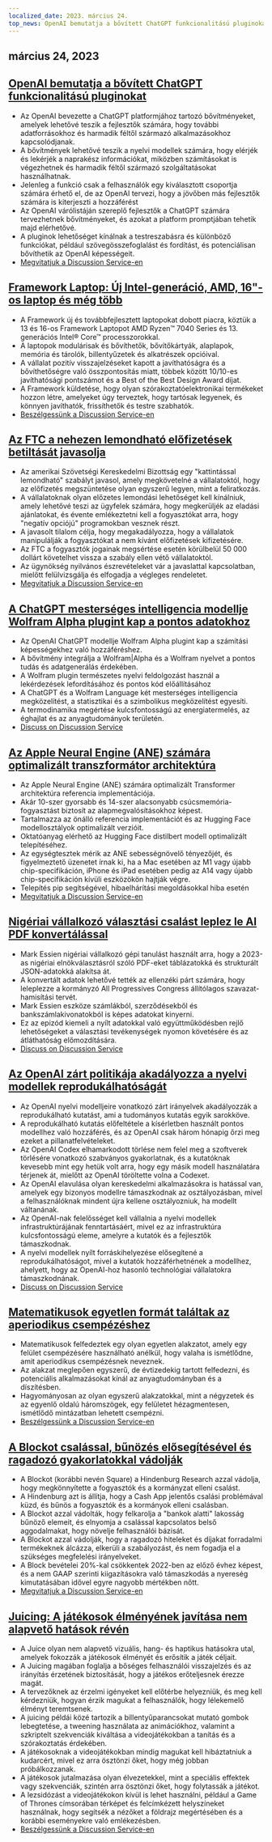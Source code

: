 ```yaml
---
localized_date: 2023. március 24.
top_news: OpenAI bemutatja a bővített ChatGPT funkcionalitású pluginokat
---
```


## március 24, 2023

## [OpenAI bemutatja a bővített ChatGPT funkcionalitású pluginokat](https://openai.com/blog/chatgpt-plugins)

- Az OpenAI bevezette a ChatGPT platformjához tartozó bővítményeket, amelyek lehetővé teszik a fejlesztők számára, hogy további adatforrásokhoz és harmadik féltől származó alkalmazásokhoz kapcsolódjanak.
- A bővítmények lehetővé teszik a nyelvi modellek számára, hogy elérjék és lekérjék a naprakész információkat, miközben számításokat is végezhetnek és harmadik féltől származó szolgáltatásokat használhatnak.
- Jelenleg a funkció csak a felhasználók egy kiválasztott csoportja számára érhető el, de az OpenAI tervezi, hogy a jövőben más fejlesztők számára is kiterjeszti a hozzáférést
- Az OpenAI várólistáján szereplő fejlesztők a ChatGPT számára tervezhetnek bővítményeket, és azokat a platform promptjában tehetik majd elérhetővé.
- A pluginok lehetőséget kínálnak a testreszabásra és különböző funkciókat, például szövegösszefoglalást és fordítást, és potenciálisan bővíthetik az OpenAI képességeit.
- [Megvitatjuk a Discussion Service-en](http://news.ycombinator.com/item?id=35277677)

## [Framework Laptop: Új Intel-generáció, AMD, 16"-os laptop és még több](https://frame.work/)

- A Framework új és továbbfejlesztett laptopokat dobott piacra, köztük a 13 és 16-os Framework Laptopot AMD Ryzen™ 7040 Series és 13. generációs Intel® Core™ processzorokkal.
- A laptopok modulárisak és bővíthetők, bővítőkártyák, alaplapok, memória és tárolók, billentyűzetek és alkatrészek opcióival.
- A vállalat pozitív visszajelzéseket kapott a javíthatóságra és a bővíthetőségre való összpontosítás miatt, többek között 10/10-es javíthatósági pontszámot és a Best of the Best Design Award díjat.
- A Framework küldetése, hogy olyan szórakoztatóelektronikai termékeket hozzon létre, amelyeket úgy terveztek, hogy tartósak legyenek, és könnyen javíthatók, frissíthetők és testre szabhatók.
- [Beszélgessünk a Discussion Service-en](http://news.ycombinator.com/item?id=35277660)

## [Az FTC a nehezen lemondható előfizetések betiltását javasolja](https://www.theverge.com/2023/3/23/23652373/ftc-click-to-cancel-subscription-service-dark-patterns-ban)

- Az amerikai Szövetségi Kereskedelmi Bizottság egy "kattintással lemondható" szabályt javasol, amely megkövetelné a vállalatoktól, hogy az előfizetés megszüntetése olyan egyszerű legyen, mint a feliratkozás.
- A vállalatoknak olyan előzetes lemondási lehetőséget kell kínálniuk, amely lehetővé teszi az ügyfelek számára, hogy megkerüljék az eladási ajánlatokat, és évente emlékeztetni kell a fogyasztókat arra, hogy "negatív opciójú" programokban vesznek részt.
- A javasolt tilalom célja, hogy megakadályozza, hogy a vállalatok manipulálják a fogyasztókat a nem kívánt előfizetések kifizetésére.
- Az FTC a fogyasztók jogainak megsértése esetén körülbelül 50 000 dollárt követelhet vissza a szabály ellen vétő vállalatoktól.
- Az ügynökség nyilvános észrevételeket vár a javaslattal kapcsolatban, mielőtt felülvizsgálja és elfogadja a végleges rendeletet.
- [Megvitatjuk a Discussion Service-en](http://news.ycombinator.com/item?id=35274519)

## [A ChatGPT mesterséges intelligencia modellje Wolfram Alpha plugint kap a pontos adatokhoz](https://writings.stephenwolfram.com/2023/03/chatgpt-gets-its-wolfram-superpowers/)

- Az OpenAI ChatGPT modellje Wolfram Alpha plugint kap a számítási képességekhez való hozzáféréshez.
- A bővítmény integrálja a Wolfram|Alpha és a Wolfram nyelvet a pontos tudás és adatgenerálás érdekében.
- A Wolfram plugin természetes nyelvi feldolgozást használ a lekérdezések lefordításához és pontos kód előállításához
- A ChatGPT és a Wolfram Language két mesterséges intelligencia megközelítést, a statisztikai és a szimbolikus megközelítést egyesíti.
- A termodinamika megértése kulcsfontosságú az energiatermelés, az éghajlat és az anyagtudományok területén.
- [Discuss on Discussion Service](http://news.ycombinator.com/item?id=35277925)

## [Az Apple Neural Engine (ANE) számára optimalizált transzformátor architektúra](https://github.com/apple/ml-ane-transformers)

- Az Apple Neural Engine (ANE) számára optimalizált Transformer architektúra referencia implementációja.
- Akár 10-szer gyorsabb és 14-szer alacsonyabb csúcsmemória-fogyasztást biztosít az alapmegvalósításokhoz képest.
- Tartalmazza az önálló referencia implementációt és az Hugging Face modellosztályok optimalizált verzióit.
- Oktatóanyag elérhető az Hugging Face distilbert modell optimalizált telepítéséhez.
- Az egységtesztek mérik az ANE sebességnövelő tényezőjét, és figyelmeztető üzenetet írnak ki, ha a Mac esetében az M1 vagy újabb chip-specifikáción, iPhone és iPad esetében pedig az A14 vagy újabb chip-specifikáción kívüli eszközökön hajtják végre.
- Telepítés pip segítségével, hibaelhárítási megoldásokkal hiba esetén
- [Megvitatjuk a Discussion Service-en](http://news.ycombinator.com/item?id=35282325)

## [Nigériai vállalkozó választási csalást leplez le AI PDF konvertálással](https://markessien.com/posts/drama_of_transcription/)

- Mark Essien nigériai vállalkozó gépi tanulást használt arra, hogy a 2023-as nigériai elnökválasztásról szóló PDF-eket táblázatokká és strukturált JSON-adatokká alakítsa át.
- A konvertált adatok lehetővé tették az ellenzéki párt számára, hogy leleplezze a kormányzó All Progressives Congress állítólagos szavazat-hamisítási tervét.
- Mark Essien eszköze számlákból, szerződésekből és bankszámlakivonatokból is képes adatokat kinyerni.
- Ez az epizód kiemeli a nyílt adatokkal való együttműködésben rejlő lehetőségeket a választási tevékenységek nyomon követésére és az átláthatóság előmozdítására.
- [Discuss on Discussion Service](http://news.ycombinator.com/item?id=35272227)

## [Az OpenAI zárt politikája akadályozza a nyelvi modellek reprodukálhatóságát](https://aisnakeoil.substack.com/p/openais-policies-hinder-reproducible)

- Az OpenAI nyelvi modelljeire vonatkozó zárt irányelvek akadályozzák a reprodukálható kutatást, ami a tudományos kutatás egyik sarokköve.
- A reprodukálható kutatás előfeltétele a kísérletben használt pontos modellhez való hozzáférés, és az OpenAI csak három hónapig őrzi meg ezeket a pillanatfelvételeket.
- Az OpenAI Codex elhamarkodott törlése nem felel meg a szoftverek törlésére vonatkozó szabványos gyakorlatnak, és a kutatóknak kevesebb mint egy hetük volt arra, hogy egy másik modell használatára térjenek át, mielőtt az OpenAI töröltette volna a Codexet.
- Az OpenAI elavulása olyan kereskedelmi alkalmazásokra is hatással van, amelyek egy bizonyos modellre támaszkodnak az osztályozásban, mivel a felhasználóknak mindent újra kellene osztályozniuk, ha modellt váltanának.
- Az OpenAI-nak felelősséget kell vállalnia a nyelvi modellek infrastruktúrájának fenntartásáért, mivel ez az infrastruktúra kulcsfontosságú eleme, amelyre a kutatók és a fejlesztők támaszkodnak.
- A nyelvi modellek nyílt forráskihelyezése elősegítené a reprodukálhatóságot, mivel a kutatók hozzáférhetnének a modellhez, ahelyett, hogy az OpenAI-hoz hasonló technológiai vállalatokra támaszkodnának.
- [Discuss on Discussion Service](http://news.ycombinator.com/item?id=35269304)

## [Matematikusok egyetlen formát találtak az aperiodikus csempézéshez](https://www.newscientist.com/article/2365363-mathematicians-discover-shape-that-can-tile-a-wall-and-never-repeat/)

- Matematikusok felfedeztek egy olyan egyetlen alakzatot, amely egy felület csempézésére használható anélkül, hogy valaha is ismétlődne, amit aperiodikus csempézésnek neveznek.
- Az alakzat meglepően egyszerű, de évtizedekig tartott felfedezni, és potenciális alkalmazásokat kínál az anyagtudományban és a díszítésben.
- Hagyományosan az olyan egyszerű alakzatokkal, mint a négyzetek és az egyenlő oldalú háromszögek, egy felületet hézagmentesen, ismétlődő mintázatban lehetett csempézni.
- [Beszélgessünk a Discussion Service-en](http://news.ycombinator.com/item?id=35273707)

## [A Blockot csalással, bűnözés elősegítésével és ragadozó gyakorlatokkal vádolják](https://hindenburgresearch.com/block/)

- A Blockot (korábbi nevén Square) a Hindenburg Research azzal vádolja, hogy megkönnyítette a fogyasztók és a kormányzat elleni csalást.
- A Hindenburg azt is állítja, hogy a Cash App jelentős csalási problémával küzd, és bűnös a fogyasztók és a kormányok elleni csalásban.
- A Blockot azzal vádolták, hogy felkarolja a "bankok alatti" lakosság bűnöző elemeit, és elnyomja a csalással kapcsolatos belső aggodalmakat, hogy növelje felhasználói bázisát.
- A Blockot azzal vádolják, hogy a ragadozó hiteleket és díjakat forradalmi termékeknek álcázza, elkerüli a szabályozást, és nem fogadja el a szükséges megfelelési irányelveket.
- A Block bevételei 20%-kal csökkentek 2022-ben az előző évhez képest, és a nem GAAP szerinti kiigazításokra való támaszkodás a nyereség kimutatásában idővel egyre nagyobb mértékben nőtt.
- [Megvitatjuk a Discussion Service-en](http://news.ycombinator.com/item?id=35273782)

## [Juicing: A játékosok élményének javítása nem alapvető hatások révén](https://garden.bradwoods.io/notes/design/juice)

- A Juice olyan nem alapvető vizuális, hang- és haptikus hatásokra utal, amelyek fokozzák a játékosok élményét és erősítik a játék céljait.
- A Juicing magában foglalja a bőséges felhasználói visszajelzés és az irányítás érzetének biztosítását, hogy a játékos erőteljesnek érezze magát.
- A tervezőknek az érzelmi igényeket kell előtérbe helyezniük, és meg kell kérdezniük, hogyan érzik magukat a felhasználók, hogy lélekemelő élményt teremtsenek.
- A juicing példái közé tartozik a billentyűparancsokat mutató gombok lebegtetése, a tweening használata az animációkhoz, valamint a szkriptelt szekvenciák kiváltása a videojátékokban a tanítás és a szórakoztatás érdekében.
- A játékosoknak a videojátékokban mindig magukat kell hibáztatniuk a kudarcért, mivel ez arra ösztönzi őket, hogy még jobban próbálkozzanak.
- A játékosok jutalmazása olyan élvezetekkel, mint a speciális effektek vagy szekvenciák, szintén arra ösztönzi őket, hogy folytassák a játékot.
- A lezsidózást a videojátékokon kívül is lehet használni, például a Game of Thrones címsorában térképet és felcímkézett helyszíneket használnak, hogy segítsék a nézőket a földrajz megértésében és a korábbi eseményekre való emlékezésben.
- [Beszélgessünk a Discussion Service-en](http://news.ycombinator.com/item?id=35273139)
